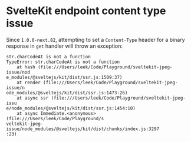 # SvelteKit endpoint content type issue
Since `1.0.0-next.82`, attempting to set a `Content-Type` header for a binary response in `get` handler will throw an exception:

```
str.charCodeAt is not a function
TypeError: str.charCodeAt is not a function
    at hash (file:///Users/leek/Code/Playground/sveltekit-jpeg-issue/nod
e_modules/@sveltejs/kit/dist/ssr.js:1509:37)
    at render (file:///Users/leek/Code/Playground/sveltekit-jpeg-issue/n
ode_modules/@sveltejs/kit/dist/ssr.js:1473:26)
    at async ssr (file:///Users/leek/Code/Playground/sveltekit-jpeg-issu
e/node_modules/@sveltejs/kit/dist/ssr.js:1454:10)
    at async Immediate.<anonymous> (file:///Users/leek/Code/Playground/s
veltekit-jpeg-issue/node_modules/@sveltejs/kit/dist/chunks/index.js:3297
:23)
```
